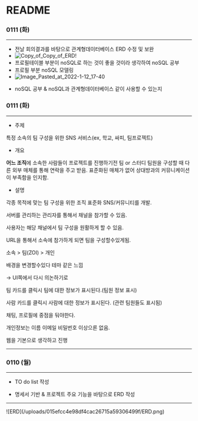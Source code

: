 # README

### 0111 (화)
<hr>

- 전날 회의결과를 바탕으로 관계형데이터베이스 ERD 수정 및 보완
- ![Copy_of_Copy_of_ERD](/uploads/f9c73684ee7f0c64b5f8190d86cdd96a/Copy_of_Copy_of_ERD.png)!
- 프로필테이블 부분이 noSQL로 하는 것이 좋을 것이라 생각하여 noSQL 공부
- 프로필 부분 noSQL 모델링
- ![Image_Pasted_at_2022-1-12_17-40](/uploads/c1054c094b32f697aa2943238b20c88d/Image_Pasted_at_2022-1-12_17-40.png)

* noSQL 공부 & noSQL과 관계형데이터베이스 같이 사용할 수 있는지
### 0111 (화)
<hr>

- 주제

 특정 소속의 팀 구성을 위한 SNS 서비스(ex, 학교, 싸피, 팀프로젝트)

- 개요

**어느 조직**에 소속한 사람들이 프로젝트를 진행하기전 팀 or 스터디 팀원을 구성할 때 다른 외부 매체를 통해 연락을 주고 받음. 표준화된 매체가 없어 상대방과의 커뮤니케이션이 부족함을 인지함.

- 설명

각종 목적에 맞는 팀 구성을 위한 조직 표준화 SNS/커뮤니티를 개발. 

서버를 관리하는 관리자를 통해서 채널을 참가할 수 있음.

사용자는 해당 채널에서 팀 구성을 원활하게 할 수 있음.

URL을 통해서 소속에 참가하게 되면 팀을 구성할수있게됨.

소속 > 팀(ZOI) > 개인

배경을 변경할수있다 테마 같은 느낌

→ UI쪽에서 다시 의논하기로

팀 카드를 클릭시 팀에 대한 정보가 표시된다.(팀원 정보 표시)

사람 카드를 클릭시 사람에 대한 정보가 표시된다. (관련 팀원들도 표시됨)

채팅, 프로필에 중점을 둬야한다.

개인정보는 이름 이메일 비밀번호 이상으론 없음.

웹을 기본으로 생각하고 진행

<hr>


### 0110 (월)

<hr>

- TO do list 작성

- 명세서 기반 & 프로젝트 주요 기능을 바탕으로 ERD 작성

<hr>
![ERD](/uploads/015efcc4e98df4cac26715a59306499f/ERD.png)

